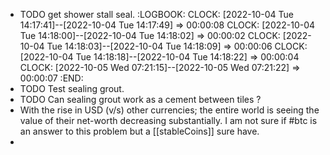 - TODO  get shower stall seal.
  :LOGBOOK:
  CLOCK: [2022-10-04 Tue 14:17:41]--[2022-10-04 Tue 14:17:49] =>  00:00:08
  CLOCK: [2022-10-04 Tue 14:18:00]--[2022-10-04 Tue 14:18:02] =>  00:00:02
  CLOCK: [2022-10-04 Tue 14:18:03]--[2022-10-04 Tue 14:18:09] =>  00:00:06
  CLOCK: [2022-10-04 Tue 14:18:18]--[2022-10-04 Tue 14:18:22] =>  00:00:04
  CLOCK: [2022-10-05 Wed 07:21:15]--[2022-10-05 Wed 07:21:22] =>  00:00:07
  :END:
- TODO  Test sealing grout.
- TODO  Can sealing grout work as a cement between tiles ?
- With the rise in USD (v/s) other currencies; the entire world is seeing  the value of their net-worth decreasing substantially.  I am not sure if #btc is an answer to this problem but a [[stableCoins]] sure have.
-